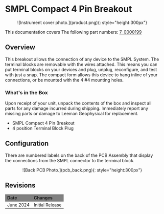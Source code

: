 # SMPL Compact 4 Pin Breakout
<center>
![Instrument cover photo.](product.png){: style="height:300px"}
</center>

This documentation covers The following part numbers: <a href="insert link" target="_blank" rel="noopener noreferrer">7-0000199</a>

## Overview
This breakout allows the connection of any device to the SMPL System. The
terminal blocks are removable with the wires attached. This means you can put
terminal blocks on your devices and plug, unplug, reconfigure, and test with
just a snap. The compact form allows this device to hang inline of your
connections, or be mounted with the 4 #4 mounting holes.

### What's in the Box
Upon receipt of your unit, unpack the contents of the box and inspect all parts
for any damage incurred during shipping. Immediately report any missing parts or
damage to Leeman Geophysical for replacement.  

* SMPL Compact 4 Pin Breakout
* 4 position Terminal Block Plug

## Configuration
There are numbered labels on the back of the PCB Assembly that display the
connections from the SMPL connector to the terminal block.
<center>
![Back PCB Photo.](pcb_back.png){: style="height:300px"}
</center>

## Revisions
<table>
  <tr bgcolor="gray">
    <td><b>Date</b></td>
    <td><b>Changes</b></td>
  </tr>

  <tr>
    <td>June 2024</td>
    <td>Initial Release</td>
  </tr>
</table>